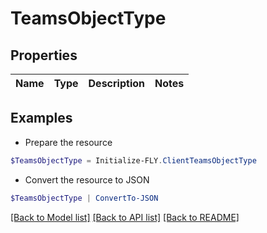 # TeamsObjectType
## Properties

Name | Type | Description | Notes
------------ | ------------- | ------------- | -------------

## Examples

- Prepare the resource
```powershell
$TeamsObjectType = Initialize-FLY.ClientTeamsObjectType 
```

- Convert the resource to JSON
```powershell
$TeamsObjectType | ConvertTo-JSON
```

[[Back to Model list]](../README.md#documentation-for-models) [[Back to API list]](../README.md#documentation-for-api-endpoints) [[Back to README]](../README.md)


